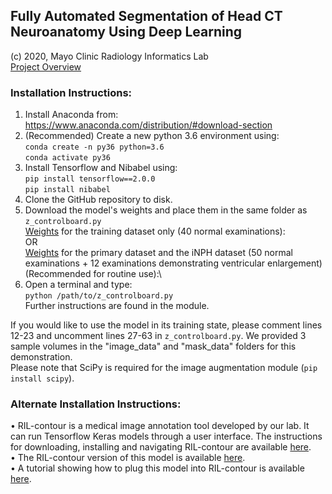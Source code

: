## Fully Automated Segmentation of Head CT Neuroanatomy Using Deep Learning

(c) 2020, Mayo Clinic Radiology Informatics Lab\
[Project Overview](https://jasonccai.github.io/CTBrainSegmentation)

### Installation Instructions:
1. Install Anaconda from:
https://www.anaconda.com/distribution/#download-section
2. (Recommended) Create a new python 3.6 environment using:\
`conda create -n py36 python=3.6`\
`conda activate py36`
3. Install Tensorflow and Nibabel using:\
`pip install tensorflow==2.0.0`\
`pip install nibabel`
4. Clone the GitHub repository to disk.
5. Download the model's weights and place them in the same folder as `z_controlboard.py`\
[Weights](http://link.to.weights) for the training dataset only (40 normal examinations):\
OR\
[Weights](http://link.to.weights) for the primary dataset and the iNPH dataset (50 normal examinations + 12 examinations demonstrating ventricular enlargement) (Recommended for routine use):\
5. Open a terminal and type:\
`python /path/to/z_controlboard.py`\
Further instructions are found in the module.

If you would like to use the model in its training state, please comment lines 12-23 and uncomment lines 27-63 in `z_controlboard.py`. We provided 3 sample volumes in the "image_data" and "mask_data" folders for this demonstration.\
Please note that SciPy is required for the image augmentation module (`pip install scipy`).

### Alternate Installation Instructions:
• RIL-contour is a medical image annotation tool developed by our lab. It can run Tensorflow Keras models through a user interface. The instructions for downloading, installing and navigating RIL-contour are available [here](https://www.youtube.com/playlist?list=PLDlybKi3CLGibnrPIlzWInqBEgtPw1ie9). \
• The RIL-contour version of this model is available [here](http://link.to.weights). \
• A tutorial showing how to plug this model into RIL-contour is available [here](https://github.com/jasonccai/CTBrainSegmentation/blob/master/webimages/RCDemoImages/RCDemo.md).

